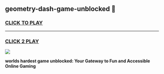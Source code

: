 
## geometry-dash-game-unblocked 👋
<h3>
<a href="https://premium.freeplayer.one?title=geometry-dash-game-unblocked&ref=14F">CLICK TO PLAY</a></h3>
<hr>

<h3>
<a href="https://premium.freeplayer.one?title=geometry-dash-game-unblocked&ref=14F">CLICK 2 PLAY</a>
  
</h3>

<a href="https://premium.freeplayer.one?title=geometry-dash-game-unblocked&ref=12F/"><img src="https://clearcache.store/games.png"></a>


**worlds hardest game unblocked: Your Gateway to Fun and Accessible Online Gaming**
